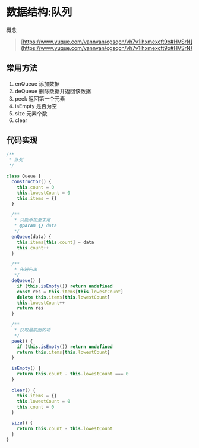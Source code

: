 # 数据结构:队列 
概念
> [https://www.yuque.com/vannvan/cgsqcn/vh7v1ihxmexcft9o#HVSrN](https://www.yuque.com/vannvan/cgsqcn/vh7v1ihxmexcft9o#HVSrN)


## 常用方法

1. enQueue 添加数据
2. deQueue 删除数据并返回该数据
3. peek 返回第一个元素
4. isEmpty  是否为空
5. size   元素个数
6. clear
## 代码实现
```javascript
/**
 * 队列
 */

class Queue {
  constructor() {
    this.count = 0
    this.lowestCount = 0
    this.items = {}
  }

  /**
   * 只能添加至末尾
   * @param {} data
   */
  enQueue(data) {
    this.items[this.count] = data
    this.count++
  }

  /**
   * 先进先出
   */
  deQueue() {
    if (this.isEmpty()) return undefined
    const res = this.items[this.lowestCount]
    delete this.items[this.lowestCount]
    this.lowestCount++
    return res
  }

  /**
   * 获取最前面的项
   */
  peek() {
    if (this.isEmpty()) return undefined
    return this.items[this.lowestCount]
  }

  isEmpty() {
    return this.count - this.lowestCount === 0
  }

  clear() {
    this.items = {}
    this.lowestCount = 0
    this.count = 0
  }

  size() {
    return this.count - this.lowestCount
  }
}

```
